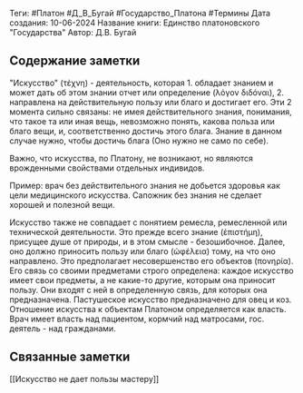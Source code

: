 Теги: #Платон #Д_В_Бугай #Государство_Платона #Термины
Дата создания: 10-06-2024
Название книги: Единство платоновского "Государства"
Автор: Д.В. Бугай
## Содержание заметки
"Искусство" (τέχνη) - деятельность, которая 1. обладает знанием и может дать об этом знании отчет или определение (λόγον διδόναι), 2. направлена на действительную пользу или благо и достигает его. Эти 2 момента сильно связаны: не имея действительного знания, понимания, что такое та или иная вещь, невозможно понять, какова польза или благо вещи, и, соответственно достичь этого блага. Знание в данном случае нужно, чтобы достичь блага (Оно нужно не само по себе).  

Важно, что искусства, по Платону, не возникают, но являются врожденными свойствами отдельных индивидов.

Пример: врач без действительного знания не добьется здоровья как цели медицинского искусства. Сапожник без знания не сделает хорошей и полезной вещи.

Искусство также не совпадает с понятием ремесла, ремесленной или технической деятельности. Это прежде всего знание (ἐπιστήμη), присущее душе от природы, и в этом смысле - безошибочное. Далее, оно должно приносить пользу или благо (ὠφέλεια) тому, на что оно направлено. Это предполагает несовершенство его объектов (πονηρία). Его связь со своими предметами строго определена: каждое искусство имеет свои предметы, а не какие-то другие, которым она приносит пользу. Они входят с ней в определенную связь, для которых она предназначена. Пастушеское искусство предназначено для овец и коз. Отношение искусства к объектам Платоном определяется как власть. Врач имеет власть над пациентом, кормчий над матросами, гос. деятель - над гражданами.
## Связанные заметки
[[Искусство не дает пользы мастеру]]
